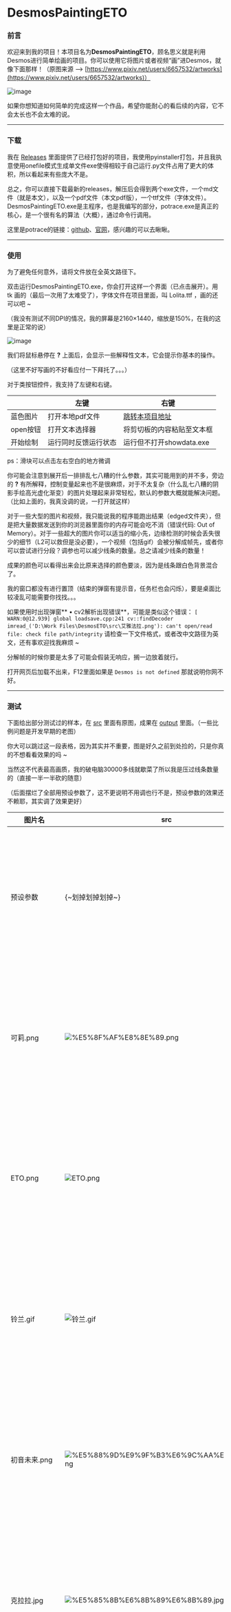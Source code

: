 # DesmosPaintingETO

### 前言

欢迎来到我的项目！本项目名为**DesmosPaintingETO**，顾名思义就是利用Desmos进行简单绘画的项目。你可以使用它将图片或者视频“画”进Desmos，就像下面那样！（原图来源 --> [https://www.pixiv.net/users/6657532/artworks](https://www.pixiv.net/users/6657532/artworks)）

![image](https://github.com/ETO-QSH/DesmosPaintingETO/blob/main/output/output-png-20240707123931.gif)

如果你想知道如何简单的完成这样一个作品，希望你能耐心的看后续的内容，它不会太长也不会太难的说。

***

### 下载

我在 [Releases](https://github.com/ETO-QSH/DesmosPaintingETO/releases) 里面提供了已经打包好的项目，我使用pyinstaller打包，并且我执意使用onefile模式生成单文件exe使得相较于自己运行.py文件占用了更大的体积，所以看起来有些庞大不是。

总之，你可以直接下载最新的releases，解压后会得到两个exe文件，一个md文件（就是本文），以及一个pdf文件（本文pdf版），一个ttf文件（字体文件）。DesmosPaintingETO.exe是主程序，也是我编写的部分，potrace.exe是真正的核心，是一个很有名的算法（大概），通过命令行调用。

这里是potrace的链接：[github](https://github.com/lgcc/potrace)、[官网](https://potrace.sourceforge.net/)，感兴趣的可以去瞅瞅。

***

### 使用

为了避免任何意外，请将文件放在全英文路径下。

双击运行DesmosPaintingETO.exe，你会打开这样一个界面（已点击展开）。用 tk 画的（最后一次用了太难受了），字体文件在项目里面，叫 Lolita.ttf ，画的还可以吧 ~

（我没有测试不同DPI的情况，我的屏幕是2160×1440，缩放是150%，在我的这里是正常的说）

![image](https://github.com/user-attachments/assets/4a638526-c4bc-468c-b8c0-38eaf7d9305d)

我们将鼠标悬停在 **?** 上面后，会显示一些解释性文本，它会提示你基本的操作。

（这里不好写画的不好看应付一下拜托了。。。）

对于类按钮控件，我支持了左键和右键。

| |左键|右键
|-|-|-
|蓝色图片|打开本地pdf文件|[跳转本项目地址](https://github.com/ETO-QSH/DesmosPaintingETO)
|open按钮|打开文本选择器|将剪切板的内容粘贴至文本框
|开始绘制|运行同时反馈运行状态|运行但不打开showdata.exe

ps：滑块可以点击左右空白的地方微调

你可能会注意到展开后一排排乱七八糟的什么参数，其实可能用到的并不多，旁边的 **?** 有所解释，控制变量起来也不是很麻烦，对于不太复杂（什么乱七八糟的阴影手绘高光虚化渐变）的图片处理起来非常轻松，默认的参数大概就能解决问题。（比如上面的，我真没调的说，一打开就这样）

对于一些大型的图片和视频，我只能说我的程序能跑出结果（edged文件夹），但是把大量数据发送到你的浏览器里面你的内存可能会吃不消（错误代码: Out of Memory）。对于一些超大的图片你可以适当的缩小先，边缘检测的时候会丢失很少的细节（L2可以救但是没必要），一个视频（包括gif）会被分解成帧先，或者你可以尝试进行分段？调参也可以减少线条的数量。总之请减少线条的数量！

成果的颜色可以看得出来会比原来选择的颜色要淡，因为是线条跟白色背景混合了。

我的窗口都没有进行置顶（结束的弹窗有提示音，任务栏也会闪烁），要是桌面比较凌乱可能需要你找找。。。

如果使用时出现弹窗** • cv2解析出现错误**，可能是类似这个错误：
`[ WARN:0@12.939] global loadsave.cpp:241 cv::findDecoder imread_('D:\Work Files\DesmosETO\src\艾雅法拉.png'): can't open/read file: check file path/integrity`
请检查一下文件格式，或者改中文路径为英文，还有事欢迎找我麻烦 ~

分解帧的时候你要是太多了可能会假装无响应，搁一边放着就行。

打开网页后加载不出来，F12里面如果是 `Desmos is not defined` 那就说明你网不好。

***

### 测试

下面给出部分测试过的样本，在 [src](https://github.com/ETO-QSH/DesmosPaintingETO/tree/main/src) 里面有原图，成果在 [output](https://github.com/ETO-QSH/DesmosPaintingETO/tree/main/output) 里面。（一些比例问题是开发早期的老图）

你大可以跳过这一段表格，因为其实并不重要，图是好久之前到处捡的，只是你真的不想看看效果的吗 ~

当然这不代表最高画质，我的破电脑30000多线就歇菜了所以我是压过线条数量的（直接一半一半砍的随意）

（后面摆烂了全部用预设参数了，这不更说明不用调也行不是，预设参数的效果还不赖耶，其实调了效果更好）

|图片名|src|output|测试用参数
|-|-|-|-
|预设参数|     {~划掉划掉划掉~}|     {~划掉划掉划掉~}|`{'turnpolicy': 'MINORITY', 'unit': 3, 'alphamax': 0.75, 'opttolerance': 0.5, 'turdsize': 2, 'opticurve': 'True', 'diameter': 5, 'L2gradient': 'False', 'sigmaColor': 50, 'sigmaSpace': 50, 'lower': 60, 'upper': 150, 'modified': 5}`
|可莉.png|![%E5%8F%AF%E8%8E%89.png](https://github.com/ETO-QSH/DesmosPaintingETO/blob/main/src/%E5%8F%AF%E8%8E%89.png)|![output-png-20240707124130.gif](https://github.com/ETO-QSH/DesmosPaintingETO/blob/main/output/output-png-20240707124130.gif)|`{'turnpolicy': 'MINORITY', 'unit': 3, 'alphamax': 0.75, 'opttolerance': 0.5, 'turdsize': 2, 'opticurve': 'True', 'diameter': 5, 'L2gradient': 'False', 'sigmaColor': 50, 'sigmaSpace': 50, 'lower': 60, 'upper': 150, 'modified': 5}`
|ETO.png|![ETO.png](https://github.com/ETO-QSH/DesmosPaintingETO/blob/main/src/ETO.png)|![output-png-20240707154151.gif](https://github.com/ETO-QSH/DesmosPaintingETO/blob/main/output/output-png-20240707154151.gif)|`{'turnpolicy': 'MINORITY', 'unit': 3, 'alphamax': 0.75, 'opttolerance': 0.5, 'turdsize': 2, 'opticurve': 'True', 'diameter': 5, 'L2gradient': 'False', 'sigmaColor': 50, 'sigmaSpace': 50, 'lower': 25, 'upper': 150, 'modified': 5}`
|铃兰.gif|![铃兰.gif](https://github.com/ETO-QSH/DesmosPaintingETO/blob/main/src/%E9%93%83%E5%85%B0.gif)|![output-png-20240707133005.gif](https://github.com/ETO-QSH/DesmosPaintingETO/blob/main/output/output-png-20240707133005.gif)|`{'turnpolicy': 'MINORITY', 'unit': 3, 'alphamax': 0.75, 'opttolerance': 0.5, 'turdsize': 10, 'opticurve': 'True', 'diameter': 10, 'L2gradient': 'False', 'sigmaColor': 50, 'sigmaSpace': 50, 'lower': 30, 'upper': 75, 'modified': 5}`
|初音未来.png|![%E5%88%9D%E9%9F%B3%E6%9C%AA%E6%9D%A5.png](https://github.com/ETO-QSH/DesmosPaintingETO/blob/main/src/%E5%88%9D%E9%9F%B3%E6%9C%AA%E6%9D%A5.png)|![output-png-20240709103734.gif](https://github.com/ETO-QSH/DesmosPaintingETO/blob/main/output/output-png-20240709103734.gif)|`{'turnpolicy': 'MINORITY', 'unit': 3, 'alphamax': 0.75, 'opttolerance': 0.5, 'turdsize': 10, 'opticurve': 'True', 'diameter': 10, 'L2gradient': 'False', 'sigmaColor': 50, 'sigmaSpace': 50, 'lower': 30, 'upper': 75, 'modified': 5}`
|克拉拉.jpg|![%E5%85%8B%E6%8B%89%E6%8B%89.jpg](https://github.com/ETO-QSH/DesmosPaintingETO/blob/main/src/%E5%85%8B%E6%8B%89%E6%8B%89.jpg)|![output-png-20240709112053.gif](https://github.com/ETO-QSH/DesmosPaintingETO/blob/main/output/output-png-20240709112053.gif)|`{'turnpolicy': 'MINORITY', 'unit': 3, 'alphamax': 0.75, 'opttolerance': 0.5, 'turdsize': 0, 'opticurve': 'True', 'diameter': 5, 'L2gradient': 'False', 'sigmaColor': 50, 'sigmaSpace': 50, 'lower': 75, 'upper': 210, 'modified': 5}`
|Yoolalouse.jpg|![Yoolalouse.jpg](https://github.com/ETO-QSH/DesmosPaintingETO/blob/main/src/Yoolalouse.jpg)|![output-png-20240709113018.gif](https://github.com/ETO-QSH/DesmosPaintingETO/blob/main/output/output-png-20240709113018.gif)|`{'turnpolicy': 'MINORITY', 'unit': 3, 'alphamax': 0.75, 'opttolerance': 0.5, 'turdsize': 2, 'opticurve': 'True', 'diameter': 5, 'L2gradient': 'False', 'sigmaColor': 50, 'sigmaSpace': 50, 'lower': 60, 'upper': 150, 'modified': 5}`
|略nd.jpg|![略nd.jpg](https://github.com/ETO-QSH/DesmosPaintingETO/blob/main/src/略nd.jpg)|![output-png-20240721012801.gif](https://github.com/ETO-QSH/DesmosPaintingETO/blob/main/output/output-png-20240721012801.gif)|`{'turnpolicy': 'MINORITY', 'unit': 3, 'alphamax': 0.75, 'opttolerance': 0.5, 'turdsize': 2, 'opticurve': 'True', 'diameter': 5, 'L2gradient': 'False', 'sigmaColor': 50, 'sigmaSpace': 50, 'lower': 60, 'upper': 150, 'modified': 5}`
|ai.jpg|![ai.jpg](https://github.com/ETO-QSH/DesmosPaintingETO/blob/main/src/ai.jpg)|![output-png-20240710005336.gif](https://github.com/ETO-QSH/DesmosPaintingETO/blob/main/output/output-png-20240710005336.gif)|`{'turnpolicy': 'MINORITY', 'unit': 3, 'alphamax': 0.75, 'opttolerance': 0.5, 'turdsize': 2, 'opticurve': 'True', 'diameter': 5, 'L2gradient': 'False', 'sigmaColor': 50, 'sigmaSpace': 50, 'lower': 60, 'upper': 150, 'modified': 5}`
|warma.jpg|![warma.jpg](https://github.com/ETO-QSH/DesmosPaintingETO/blob/main/src/warma.jpg)|![output-png-20240720112948.gif](https://github.com/ETO-QSH/DesmosPaintingETO/blob/main/output/output-png-20240720112948.gif)|`{'turnpolicy': 'MINORITY', 'unit': 3, 'alphamax': 0.75, 'opttolerance': 0.5, 'turdsize': 2, 'opticurve': 'True', 'diameter': 5, 'L2gradient': 'False', 'sigmaColor': 50, 'sigmaSpace': 50, 'lower': 60, 'upper': 150, 'modified': 5}`
|艾雅法拉.png|![艾雅法拉.png](https://github.com/ETO-QSH/DesmosPaintingETO/blob/main/src/艾雅法拉.png)|![output-png-20240720220201.gif](https://github.com/ETO-QSH/DesmosPaintingETO/blob/main/output/output-png-20240720220201.gif)|`{'turnpolicy': 'MINORITY', 'unit': 3, 'alphamax': 0.75, 'opttolerance': 0.5, 'turdsize': 2, 'opticurve': 'True', 'diameter': 5, 'L2gradient': 'False', 'sigmaColor': 50, 'sigmaSpace': 50, 'lower': 60, 'upper': 150, 'modified': 5}`
|铃兰.png|![铃兰.png](https://github.com/ETO-QSH/DesmosPaintingETO/blob/main/src/铃兰.png)|![output-png-20240720143216.gif](https://github.com/ETO-QSH/DesmosPaintingETO/blob/main/output/output-png-20240720143216.gif)|`{'turnpolicy': 'MINORITY', 'unit': 3, 'alphamax': 0.75, 'opttolerance': 0.5, 'turdsize': 2, 'opticurve': 'True', 'diameter': 5, 'L2gradient': 'False', 'sigmaColor': 50, 'sigmaSpace': 50, 'lower': 60, 'upper': 150, 'modified': 5}`
|星尘.jpg|![星尘.jpg](https://github.com/ETO-QSH/DesmosPaintingETO/blob/main/src/星尘.jpg)|![output-png-20240720154250.gif](https://github.com/ETO-QSH/DesmosPaintingETO/blob/main/output/output-png-20240720154250.gif)|`{'turnpolicy': 'MINORITY', 'unit': 3, 'alphamax': 0.75, 'opttolerance': 0.5, 'turdsize': 2, 'opticurve': 'True', 'diameter': 5, 'L2gradient': 'False', 'sigmaColor': 50, 'sigmaSpace': 50, 'lower': 60, 'upper': 150, 'modified': 5}`
|ai.png|![ai.png](https://github.com/ETO-QSH/DesmosPaintingETO/blob/main/src/ai.png)|![output-png-20240720155857.gif](https://github.com/ETO-QSH/DesmosPaintingETO/blob/main/output/output-png-20240720155857.gif)|`{'turnpolicy': 'MINORITY', 'unit': 3, 'alphamax': 0.75, 'opttolerance': 0.5, 'turdsize': 2, 'opticurve': 'True', 'diameter': 5, 'L2gradient': 'False', 'sigmaColor': 50, 'sigmaSpace': 50, 'lower': 60, 'upper': 150, 'modified': 5}`
|岁.jpg|![岁.jpg](https://github.com/ETO-QSH/DesmosPaintingETO/blob/main/src/岁.jpg)|![output-png-20240720181318.gif](https://github.com/ETO-QSH/DesmosPaintingETO/blob/main/output/output-png-20240720181318.gif)|`{'turnpolicy': 'MINORITY', 'unit': 3, 'alphamax': 0.75, 'opttolerance': 0.5, 'turdsize': 20, 'opticurve': 'True', 'diameter': 20, 'L2gradient': 'False', 'sigmaColor': 50, 'sigmaSpace': 50, 'lower': 30, 'upper': 60, 'modified': 5}`
|和泉雾纱.jpg|![和泉雾纱.jpg](https://github.com/ETO-QSH/DesmosPaintingETO/blob/main/src/和泉雾纱.jpg)|![output-png-20240720182843.gif](https://github.com/ETO-QSH/DesmosPaintingETO/blob/main/output/output-png-20240720182843.gif)|`{'turnpolicy': 'MINORITY', 'unit': 3, 'alphamax': 0.75, 'opttolerance': 0.5, 'turdsize': 2, 'opticurve': 'True', 'diameter': 5, 'L2gradient': 'False', 'sigmaColor': 50, 'sigmaSpace': 50, 'lower': 60, 'upper': 150, 'modified': 5}`
|塞西莉亚.jpg|![塞西莉亚.jpg](https://github.com/ETO-QSH/DesmosPaintingETO/blob/main/src/塞西莉亚.jpg)|![output-png-20240720184255.gif](https://github.com/ETO-QSH/DesmosPaintingETO/blob/main/output/output-png-20240720184255.gif)|`{'turnpolicy': 'MINORITY', 'unit': 3, 'alphamax': 0.75, 'opttolerance': 0.5, 'turdsize': 2, 'opticurve': 'True', 'diameter': 5, 'L2gradient': 'False', 'sigmaColor': 50, 'sigmaSpace': 50, 'lower': 60, 'upper': 150, 'modified': 5}`
|Nahaki.png|![Nahaki.png](https://github.com/ETO-QSH/DesmosPaintingETO/blob/main/src/Nahaki.png)|![output-png-20240720190942.gif](https://github.com/ETO-QSH/DesmosPaintingETO/blob/main/output/output-png-20240720190942.gif)|`{'turnpolicy': 'MINORITY', 'unit': 3, 'alphamax': 0.75, 'opttolerance': 0.5, 'turdsize': 2, 'opticurve': 'True', 'diameter': 5, 'L2gradient': 'False', 'sigmaColor': 50, 'sigmaSpace': 50, 'lower': 60, 'upper': 150, 'modified': 5}`
|康娜.jpg|![康娜.jpg](https://github.com/ETO-QSH/DesmosPaintingETO/blob/main/src/康娜.jpg)|![output-png-20240720191928.gif](https://github.com/ETO-QSH/DesmosPaintingETO/blob/main/output/output-png-20240720191928.gif)|`{'turnpolicy': 'MINORITY', 'unit': 3, 'alphamax': 0.75, 'opttolerance': 0.5, 'turdsize': 2, 'opticurve': 'True', 'diameter': 5, 'L2gradient': 'False', 'sigmaColor': 50, 'sigmaSpace': 50, 'lower': 60, 'upper': 150, 'modified': 5}`
|女孩子.jpg|![女孩子.jpg](https://github.com/ETO-QSH/DesmosPaintingETO/blob/main/src/女孩子.jpg)|![output-png-20240720194207.gif](https://github.com/ETO-QSH/DesmosPaintingETO/blob/main/output/output-png-20240720194207.gif)|`{'turnpolicy': 'MINORITY', 'unit': 3, 'alphamax': 0.75, 'opttolerance': 0.5, 'turdsize': 2, 'opticurve': 'True', 'diameter': 5, 'L2gradient': 'False', 'sigmaColor': 50, 'sigmaSpace': 50, 'lower': 30, 'upper': 90, 'modified': 5}`
|真找不到谁.jpg|![真找不到谁.jpg](https://github.com/ETO-QSH/DesmosPaintingETO/blob/main/src/真找不到谁.jpg)|![output-png-20240720195129.gif](https://github.com/ETO-QSH/DesmosPaintingETO/blob/main/output/output-png-20240720195129.gif)|`{'turnpolicy': 'MINORITY', 'unit': 3, 'alphamax': 0.75, 'opttolerance': 0.5, 'turdsize': 2, 'opticurve': 'True', 'diameter': 5, 'L2gradient': 'False', 'sigmaColor': 50, 'sigmaSpace': 50, 'lower': 60, 'upper': 150, 'modified': 5}`
|甘雨.jpg|![甘雨.jpg](https://github.com/ETO-QSH/DesmosPaintingETO/blob/main/src/甘雨.jpg)|![output-png-20240720200827.gif](https://github.com/ETO-QSH/DesmosPaintingETO/blob/main/output/output-png-20240720200827.gif)|`{'turnpolicy': 'MINORITY', 'unit': 3, 'alphamax': 0.75, 'opttolerance': 0.5, 'turdsize': 2, 'opticurve': 'True', 'diameter': 5, 'L2gradient': 'False', 'sigmaColor': 50, 'sigmaSpace': 50, 'lower': 60, 'upper': 150, 'modified': 5}`
|aii.jpg|![aii.jpg](https://github.com/ETO-QSH/DesmosPaintingETO/blob/main/src/aii.jpg)|![output-png-20240720203807.gif](https://github.com/ETO-QSH/DesmosPaintingETO/blob/main/output/output-png-20240720203807.gif)|`{'turnpolicy': 'MINORITY', 'unit': 3, 'alphamax': 0.75, 'opttolerance': 0.5, 'turdsize': 2, 'opticurve': 'True', 'diameter': 5, 'L2gradient': 'False', 'sigmaColor': 50, 'sigmaSpace': 50, 'lower': 60, 'upper': 150, 'modified': 5}`
|小刻.jpg|![小刻.jpg](https://github.com/ETO-QSH/DesmosPaintingETO/blob/main/src/小刻.jpg)|![output-png-20240720204727.gif](https://github.com/ETO-QSH/DesmosPaintingETO/blob/main/output/output-png-20240720204727.gif)|`{'turnpolicy': 'MINORITY', 'unit': 3, 'alphamax': 0.75, 'opttolerance': 0.5, 'turdsize': 2, 'opticurve': 'True', 'diameter': 5, 'L2gradient': 'False', 'sigmaColor': 50, 'sigmaSpace': 50, 'lower': 60, 'upper': 150, 'modified': 5}`
|雨.png|![雨.png](https://github.com/ETO-QSH/DesmosPaintingETO/blob/main/src/雨.png)|![output-png-20240720210438.gif](https://github.com/ETO-QSH/DesmosPaintingETO/blob/main/output/output-png-20240720210438.gif)|`{'turnpolicy': 'MINORITY', 'unit': 3, 'alphamax': 0.75, 'opttolerance': 0.5, 'turdsize': 2, 'opticurve': 'True', 'diameter': 5, 'L2gradient': 'False', 'sigmaColor': 50, 'sigmaSpace': 50, 'lower': 60, 'upper': 150, 'modified': 5}`
|西条.jpg|![西条.jpg](https://github.com/ETO-QSH/DesmosPaintingETO/blob/main/src/西条.jpg)|![output-png-20240720211235.gif](https://github.com/ETO-QSH/DesmosPaintingETO/blob/main/output/output-png-20240720211235.gif)|`{'turnpolicy': 'MINORITY', 'unit': 3, 'alphamax': 0.75, 'opttolerance': 0.5, 'turdsize': 2, 'opticurve': 'True', 'diameter': 5, 'L2gradient': 'False', 'sigmaColor': 50, 'sigmaSpace': 50, 'lower': 60, 'upper': 150, 'modified': 5}`
|萌新.jpg|![萌新.jpg](https://github.com/ETO-QSH/DesmosPaintingETO/blob/main/src/萌新.jpg)|![output-png-20240720214800.gif](https://github.com/ETO-QSH/DesmosPaintingETO/blob/main/output/output-png-20240720214800.gif)|`{'turnpolicy': 'MINORITY', 'unit': 3, 'alphamax': 0.75, 'opttolerance': 0.5, 'turdsize': 2, 'opticurve': 'True', 'diameter': 5, 'L2gradient': 'False', 'sigmaColor': 50, 'sigmaSpace': 50, 'lower': 60, 'upper': 150, 'modified': 5}`
|aai.jpg|![aai.jpg](https://github.com/ETO-QSH/DesmosPaintingETO/blob/main/src/aai.jpg)|![output-png-20240720221010.gif](https://github.com/ETO-QSH/DesmosPaintingETO/blob/main/output/output-png-20240720221010.gif)|`{'turnpolicy': 'MINORITY', 'unit': 3, 'alphamax': 0.75, 'opttolerance': 0.5, 'turdsize': 2, 'opticurve': 'True', 'diameter': 5, 'L2gradient': 'False', 'sigmaColor': 50, 'sigmaSpace': 50, 'lower': 60, 'upper': 150, 'modified': 5}`
|skeb.jpg|![skeb.jpg](https://github.com/ETO-QSH/DesmosPaintingETO/blob/main/src/skeb.jpg)|![output-png-20240720221654.gif](https://github.com/ETO-QSH/DesmosPaintingETO/blob/main/output/output-png-20240720221654.gif)|`{'turnpolicy': 'MINORITY', 'unit': 3, 'alphamax': 0.75, 'opttolerance': 0.5, 'turdsize': 2, 'opticurve': 'True', 'diameter': 5, 'L2gradient': 'False', 'sigmaColor': 50, 'sigmaSpace': 50, 'lower': 60, 'upper': 150, 'modified': 5}`
|霍霍.jpg|![霍霍.jpg](https://github.com/ETO-QSH/DesmosPaintingETO/blob/main/src/霍霍.jpg)|![output-png-20240720222847.gif](https://github.com/ETO-QSH/DesmosPaintingETO/blob/main/output/output-png-20240720222847.gif)|`{'turnpolicy': 'MINORITY', 'unit': 3, 'alphamax': 0.75, 'opttolerance': 0.5, 'turdsize': 2, 'opticurve': 'True', 'diameter': 5, 'L2gradient': 'False', 'sigmaColor': 50, 'sigmaSpace': 50, 'lower': 60, 'upper': 150, 'modified': 5}`
|Alice.jpg|![Alice.jpg](https://github.com/ETO-QSH/DesmosPaintingETO/blob/main/src/Alice.jpg)|![output-png-20240720223755.gif](https://github.com/ETO-QSH/DesmosPaintingETO/blob/main/output/output-png-20240720223755.gif)|`{'turnpolicy': 'MINORITY', 'unit': 3, 'alphamax': 0.75, 'opttolerance': 0.5, 'turdsize': 2, 'opticurve': 'True', 'diameter': 5, 'L2gradient': 'False', 'sigmaColor': 50, 'sigmaSpace': 50, 'lower': 60, 'upper': 150, 'modified': 5}`
|网页截图.png|![网页截图.png](https://github.com/ETO-QSH/DesmosPaintingETO/blob/main/src/网页截图.png)|![edged_0_8660.svg](https://github.com/ETO-QSH/DesmosPaintingETO/blob/main/output/edged_0_8660.svg)|`{'turnpolicy': 'MINORITY', 'unit': 3, 'alphamax': 0.75, 'opttolerance': 0.5, 'turdsize': 2, 'opticurve': 'True', 'diameter': 5, 'L2gradient': 'False', 'sigmaColor': 50, 'sigmaSpace': 50, 'lower': 60, 'upper': 150, 'modified': 5}`
|明日方舟.jpg|![明日方舟.jpg](https://github.com/ETO-QSH/DesmosPaintingETO/blob/main/src/明日方舟.jpg)|![edged_0_25099.bmp](https://github.com/ETO-QSH/DesmosPaintingETO/blob/main/output/edged_0_25099.bmp)|`{'turnpolicy': 'MINORITY', 'unit': 3, 'alphamax': 0.75, 'opttolerance': 0.5, 'turdsize': 2, 'opticurve': 'True', 'diameter': 5, 'L2gradient': 'False', 'sigmaColor': 50, 'sigmaSpace': 50, 'lower': 60, 'upper': 150, 'modified': 5}`

如果你决定要亲手调参，有一个技巧就是我们先勾选**不自动打开web**，他会在 edged 目录下面生成成对的文件，一个png一个svg，分别是提到的cv2和potrace的结果。这样在不进行web渲染之前就能看到效果会方便些。

还有就是视频太长了的话（其实长不是事，就是不要有太复杂的帧直接给网页搞崩溃了就行，尽量不要给你电脑上强度不是），并且你可以接受删除很多帧，可以先运行程序，勾选不自动打开web，他会拆解帧在temp文件夹里面，你可以挑选一些帧保留，文件夹带走。下次运行你拿第一张图片给它跑，预先放之前的temp文件夹回来，他就会读取所有图片（来骗不是），下面是删除奇数编号文件和重新编号的代码：

```
import os, re

folder_path = 'D:\\Desktop\\Desktop\\temp'

pattern = re.compile(r'frame(\d+)\.png')

files = os.listdir(folder_path)

sorted_files = sorted(
    (f for f in files if pattern.match(f)),
    key=lambda x: int(pattern.match(x).group(1))
)

# 遍历文件列表，删除奇数顺序的文件
for i in range(0, len(sorted_files), 2):
    file_path = os.path.join(folder_path, sorted_files[i])
    os.remove(file_path)
    print(f"Deleted: {file_path}")

# 从1开始重新编号剩余的图片
for i, file_name in enumerate(sorted_files, start=1):
    original_number = int(pattern.match(file_name).group(1))
    new_file_name = f'frame{i}.png'
    os.rename(os.path.join(folder_path, file_name), os.path.join(folder_path, new_file_name))
    print(f'Renamed: {file_name} to {new_file_name}')

print("Renaming operation completed.")
```

目前还没有支持命令行，下次更新会加入命令行操作。（要不再下次吧，懒得动）

***

### 尾音

早期测试时的一个小插曲 ~

![390f824238f44acb1c5ef625e192a983](https://github.com/user-attachments/assets/7cf6df93-e2f6-482c-85a6-9250716b1299)

笑着笑着就哭出来了呢（调参不规范，亲人两行泪）

好了回到正题，我们设置好点击开始绘制，会打开一个窗口（左键开始绘制）和网页（勾选自动打开网页），根据指示点击 **f->1** 它就会自动完成了，如下：

![image}{Z5$ B2EEIIY24HU( 6](https://github.com/user-attachments/assets/d62dc58f-cda3-4351-b6ee-7c2c073abc85)

如果你像我一样勾选了自动下载，你会在 output 文件夹里面看到一对新的gif和zip文件（文件名随时间），这就完成了所有工作了！（我这破电脑不到半分钟）

对了上面的图里面的窗口被集成进主窗口了，只能说效果更好了不是。（因为字体的原因有点对不齐果咩）

***

### 开发

目前项目的版本是2.0，处理了很多乱七八糟的问题，如果没什么大事，下次大更新会在好久之后或者说什么时候想起来有兴致不是。

现在也没什么更新计划，什么时候有想法再写点 To Do List 吧。

存一下打包命令 ~
`pyinstaller "D:\Work Files\DesmosPaintingETO\DesmosPaintingETO.py" --onefile --noconsole --icon="D:\Work Files\DesmosPaintingETO\DesmosPaintingETO.ico"  --paths "D:\Work Files\DesmosPaintingETO\.venv\Lib\site-packages" --add-data "D:\Work Files\DesmosPaintingETO\.venv\Lib\site-packages\tkinterdnd2;tkinterdnd2" --hidden-import=tkinterdnd2`

***

### 说明

现在发布的版本未经过除了项目作者以外任何人的测试，如存在问题请联系我。

如果你要提交**Issues**请麻烦使用**English**，这样可以方便所有人阅读。

如果你想靠这个项目混一个Desmos艺术大赛的作品，大可放心这个混不到的。

如果被杀毒软件关小黑屋了可以救一下，世界上没那么多病毒。

如果图片有侵权请联系我，我会尽快进行删除。

如果你得到了一些不错的作品可以在Issues里面分享鸭。

如果这个你喜欢这个项目，我能不能混一个免费的**Star**呢，谢谢喵 ~

早期有借鉴这个项目[DesmosBezierRenderer](https://github.com/kevinjycui/DesmosBezierRenderer)，一开始只是想要搞一下在Windows里面用，搞着搞着就重写了，不够内核一个还是差不多。

待更新：命令行操作，支持中文路径（代码已经改了但懒得打包QWQ）

###### 本项目采用 GNU Affero General Public License v3.0 协议
